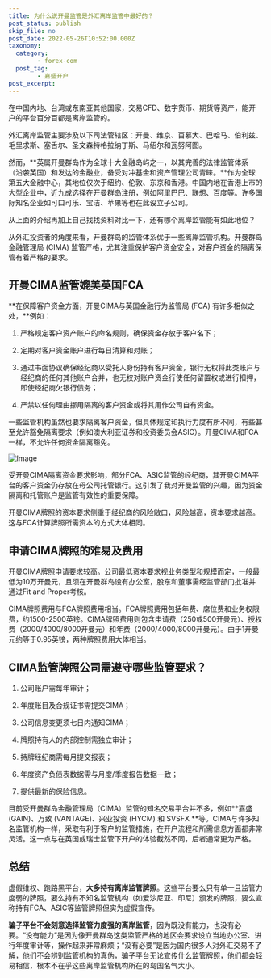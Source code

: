 ```yaml
---
title: 为什么说开曼监管是外汇离岸监管中最好的？
post_status: publish
skip_file: no
post_date: 2022-05-26T10:52:00.000Z
taxonomy:
  category:
        - forex-com
  post_tag:
        - 嘉盛开户
post_excerpt: 
---
```

在中国内地、台湾或东南亚其他国家，交易CFD、数字货币、期货等资产，能开户的平台百分百都是离岸监管的。

外汇离岸监管主要涉及以下司法管辖区：开曼、维京、百慕大、巴哈马、伯利兹、毛里求斯、塞舌尔、圣文森特格拉纳丁斯、马绍尔和瓦努阿图。

然而，**英属开曼群岛作为全球十大金融岛屿之一，以其完善的法律监管体系（沿袭英国）和发达的金融业，备受对冲基金和资产管理公司青睐。**作为全球第五大金融中心，其地位仅次于纽约、伦敦、东京和香港。中国内地在香港上市的大型企业中，近九成选择在开曼群岛注册，例如阿里巴巴、联想、百度等。许多国际知名企业如可口可乐、宝洁、苹果等也在此设立子公司。

从上面的介绍再加上自己找找资料对比一下，还有哪个离岸监管能有如此地位？

从外汇投资者的角度来看，开曼群岛的监管体系优于一些离岸监管机构。开曼群岛金融管理局 (CIMA) 监管严格，尤其注重保护客户资金安全，对客户资金的隔离保管有着严格的要求。

## 开曼CIMA监管媲美英国FCA

**在保障客户资金方面，开曼CIMA与英国金融行为监管局 (FCA) 有许多相似之处，**例如：

1. 严格规定客户资产账户的命名规则，确保资金存放于客户名下；

1. 定期对客户资金账户进行每日清算和对账；

1. 通过书面协议确保经纪商以受托人身份持有客户资金，银行无权将此类账户与经纪商的任何其他账户合并，也无权对账户资金行使任何留置权或进行扣押，即使经纪商欠银行债务；

1. 严禁以任何理由挪用隔离的客户资金或将其用作公司自有资金。

一些监管机构虽然也要求隔离客户资金，但具体规定和执行力度有所不同，有些甚至允许豁免隔离要求（例如澳大利亚证券和投资委员会ASIC）。开曼CIMA和FCA一样，不允许任何资金隔离豁免。

![Image](https://prod-files-secure.s3.us-west-2.amazonaws.com/39ed1227-6d7d-4570-be36-9ccd4a2c4241/bd849744-3fcb-4a37-8312-357962c8f065/image.png?X-Amz-Algorithm=AWS4-HMAC-SHA256&X-Amz-Content-Sha256=UNSIGNED-PAYLOAD&X-Amz-Credential=ASIAZI2LB466XLLPXBKS%2F20250406%2Fus-west-2%2Fs3%2Faws4_request&X-Amz-Date=20250406T101342Z&X-Amz-Expires=3600&X-Amz-Security-Token=IQoJb3JpZ2luX2VjEMr%2F%2F%2F%2F%2F%2F%2F%2F%2F%2FwEaCXVzLXdlc3QtMiJIMEYCIQCBRujbxEyr%2BGSDyaZtZQdAK8sYFcJO6S1y5lG5iaSsWwIhANhEIFOL1TZRK5Ujwu3tqvqZFC1HUI6iW%2B1mPDDHIqRTKv8DCEMQABoMNjM3NDIzMTgzODA1IgzsY0l%2Buis%2BFJ1cEzcq3AOng9GEBJQGI%2BxgMnqzYtvO%2BUyNIayfof15dwiMqFqcINf5ivDxgLl9SqcjjQX9ZQ6b75E49BFDu%2FvmvLmdgupKaN%2Fy5UHfzR8Fl8E42QsCRo8M4jXUftVpNASPwoLrzBxWGRFRi%2FRxSF9hPhjcd8mjjIruwNl%2FFHOdEcAUJhiBry07fspCWxh8YewwSPZpyo55FA5DV7FNzwXQObpfVWw%2BEA3A%2B3yzUjtcmBK5TSeL7JfyXPT8PIBxDf5Qx2zZ7RqpgpxScnsXaWygk9e7gvZNJFMubQYX9P59h0LnolzDvF9VUlgdOEXjEvygn91UPkQZPWiapKWAFGRZMVI5XM0uX6PeuAvxLk4DK7E0FzcSOs%2Bh8Rg9P7tXH6Ai38YY4lyb6HDi1HO%2FPyPQZB8XRtLrLDxbOBjZuLdpNS%2BkH43TFbFyWDwSDCQzJ5cwwZOoAMboqIfPUxlX6Tq%2BDoyk9pQFsm9LJsBB4zr5C1fWplqYqbHoYDa2YKT3%2BTSRQqSZMHxFa1vGFExrhXLdIzpKzbBwH45JUvnt6yXPgNsj5vc4J7bqR%2FD%2BW3EGnTq2m5Hn%2FyGkE8%2BtI7s9pazPvw9D%2BvzCGs6BP8OzmTWl6Y4LX3MnkkDrx0UFL66NVsLZ8zDalsm%2FBjqkAVgSEbScWGLiZP2wZTGmR0v6QRQg3041jvsEJDwF2l5Mi7AiH5e7WrKOfJFa4d%2BzHH1sGquNROAmqz4lPlbY1y4sBUDVTLTCVs6XOl5W7gkYQi0Hx%2B72mtFmOkGvsEVfRHfmsXD5NiVDAgtx5bkrvIw1Y2B3qeH7CFXcDoAuFyOfPnHFlAsktMViDQFLTPeq1QfcGoZX2V9GqmOEL%2FZVQFdIJUuG&X-Amz-Signature=a6ff088ee59b736fb17f3702461c23e315b84ce238330fa894fb0af2c64ce616&X-Amz-SignedHeaders=host&x-id=GetObject)

受开曼CIMA隔离资金要求影响，部分FCA、ASIC监管的经纪商，其开曼CIMA平台的客户资金仍存放在母公司托管银行。这引发了我对开曼监管的兴趣，因为资金隔离和托管账户是监管有效性的重要保障。

开曼CIMA牌照的资本要求侧重于经纪商的风险敞口，风险越高，资本要求越高。这与FCA计算牌照所需资本的方式大体相同。

## **申请CIMA牌照的难易及费用**

开曼CIMA牌照申请要求较高。公司最低资本要求视业务类型和规模而定，一般最低为10万开曼元，且须在开曼群岛设有办公室，股东和董事需经监管部门批准并通过Fit and Proper考核。

CIMA牌照费用与FCA牌照费用相当。FCA牌照费用包括年费、席位费和业务权限费，约1500-2500英镑。CIMA牌照费用则包含申请费（250或500开曼元）、授权费（2000/4000/8000开曼元）和年费（2000/4000/8000开曼元）。由于1开曼元约等于0.95英镑，两种牌照费用大体相当。

## CIMA监管牌照公司需遵守哪些监管要求？

1. 公司账户需每年审计；

1. 年度账目及合规证书需提交CIMA；

1. 公司信息变更须七日内通知CIMA；

1. 牌照持有人的内部控制需独立审计；

1. 持牌经纪商需每月提交报表；

1. 年度资产负债表数据需与月度/季度报告数据一致；

1. 提供最新的保险信息。

目前受开曼群岛金融管理局（CIMA）监管的知名交易平台并不多，例如**嘉盛 (GAIN)、万致 (VANTAGE)、兴业投资 (HYCM) 和 SVSFX **等。CIMA与许多知名监管机构一样，采取有利于客户的监管措施，在开户流程和所需信息方面都非常灵活。这一点与在英国或瑞士监管下开户的体验截然不同，后者通常更为严格。

## 总结

虚假维权、跑路黑平台，**大多持有离岸监管牌照**。这些平台要么只有单一且监管力度弱的牌照，要么持有不知名监管机构（如爱沙尼亚、印尼）颁发的牌照，要么宣称持有FCA、ASIC等监管牌照但实为虚假宣传。

**骗子平台不会刻意选择监管力度强的离岸监管**，因为既没有能力，也没有必要。“没有能力”是因为像开曼群岛这类监管严格的地区会要求设立当地办公室、进行年度审计等，操作起来非常麻烦；“没有必要”是因为国内很多人对外汇交易不了解，他们不会辨别监管机构的真伪，骗子平台无论宣传什么监管牌照，他们都会轻易相信，根本不在乎这些离岸监管机构所在的岛国名气大小。